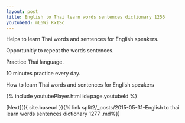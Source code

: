 ```yaml
---
layout: post
title: English to Thai learn words sentences dictionary 1256 
youtubeId: mL6Wi_KxISc
---
```

 
 
Helps to learn Thai words and sentences for English speakers.

Opportunitiy to repeat the words sentences. 

Practice Thai language. 
 
10 minutes practice every day. 
 
How to learn Thai words and sentences for English speakers 
 
{% include youtubePlayer.html id=page.youtubeId %}
 
 
[Next]({{ site.baseurl }}{% link  split2/_posts/2015-05-31-English to thai learn words sentences dictionary 1277 .md%})
 
